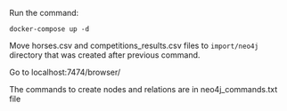 Run the command:

`docker-compose up -d`

Move horses.csv and competitions_results.csv files to `import/neo4j` directory that was created after previous command.

Go to localhost:7474/browser/

The commands to create nodes and relations are in neo4j_commands.txt file